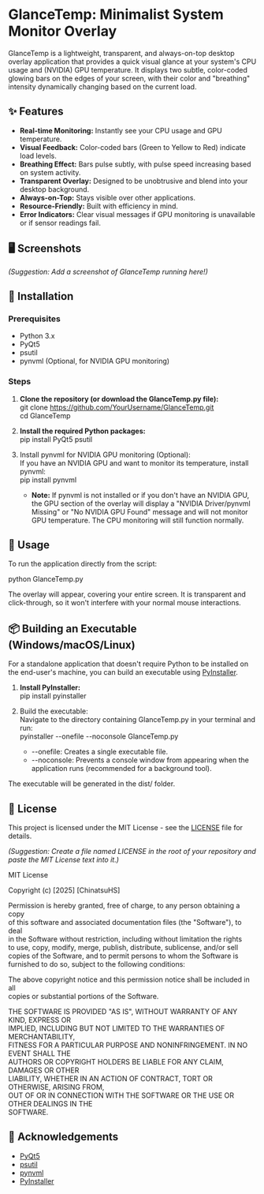 # **GlanceTemp: Minimalist System Monitor Overlay**

GlanceTemp is a lightweight, transparent, and always-on-top desktop overlay application that provides a quick visual glance at your system's CPU usage and (NVIDIA) GPU temperature. It displays two subtle, color-coded glowing bars on the edges of your screen, with their color and "breathing" intensity dynamically changing based on the current load.

## **✨ Features**

* **Real-time Monitoring:** Instantly see your CPU usage and GPU temperature.  
* **Visual Feedback:** Color-coded bars (Green to Yellow to Red) indicate load levels.  
* **Breathing Effect:** Bars pulse subtly, with pulse speed increasing based on system activity.  
* **Transparent Overlay:** Designed to be unobtrusive and blend into your desktop background.  
* **Always-on-Top:** Stays visible over other applications.  
* **Resource-Friendly:** Built with efficiency in mind.  
* **Error Indicators:** Clear visual messages if GPU monitoring is unavailable or if sensor readings fail.

## **🖥️ Screenshots**

*(Suggestion: Add a screenshot of GlanceTemp running here\!)*

## **🚀 Installation**

### **Prerequisites**

* Python 3.x  
* PyQt5  
* psutil  
* pynvml (Optional, for NVIDIA GPU monitoring)

### **Steps**

1. **Clone the repository (or download the GlanceTemp.py file):**  
   git clone https://github.com/YourUsername/GlanceTemp.git  
   cd GlanceTemp

2. **Install the required Python packages:**  
   pip install PyQt5 psutil

3. Install pynvml for NVIDIA GPU monitoring (Optional):  
   If you have an NVIDIA GPU and want to monitor its temperature, install pynvml:  
   pip install pynvml

   * **Note:** If pynvml is not installed or if you don't have an NVIDIA GPU, the GPU section of the overlay will display a "NVIDIA Driver/pynvml Missing" or "No NVIDIA GPU Found" message and will not monitor GPU temperature. The CPU monitoring will still function normally.

## **🏃 Usage**

To run the application directly from the script:

python GlanceTemp.py

The overlay will appear, covering your entire screen. It is transparent and click-through, so it won't interfere with your normal mouse interactions.

## **📦 Building an Executable (Windows/macOS/Linux)**

For a standalone application that doesn't require Python to be installed on the end-user's machine, you can build an executable using [PyInstaller](https://pyinstaller.org/).

1. **Install PyInstaller:**  
   pip install pyinstaller

2. Build the executable:  
   Navigate to the directory containing GlanceTemp.py in your terminal and run:  
   pyinstaller \--onefile \--noconsole GlanceTemp.py

   * \--onefile: Creates a single executable file.  
   * \--noconsole: Prevents a console window from appearing when the application runs (recommended for a background tool).

The executable will be generated in the dist/ folder.

## **📄 License**

This project is licensed under the MIT License \- see the [LICENSE](http://docs.google.com/LICENSE) file for details.

*(Suggestion: Create a file named LICENSE in the root of your repository and paste the MIT License text into it.)*

MIT License

Copyright (c) \[2025\] \[ChinatsuHS\]

Permission is hereby granted, free of charge, to any person obtaining a copy  
of this software and associated documentation files (the "Software"), to deal  
in the Software without restriction, including without limitation the rights  
to use, copy, modify, merge, publish, distribute, sublicense, and/or sell  
copies of the Software, and to permit persons to whom the Software is  
furnished to do so, subject to the following conditions:

The above copyright notice and this permission notice shall be included in all  
copies or substantial portions of the Software.

THE SOFTWARE IS PROVIDED "AS IS", WITHOUT WARRANTY OF ANY KIND, EXPRESS OR  
IMPLIED, INCLUDING BUT NOT LIMITED TO THE WARRANTIES OF MERCHANTABILITY,  
FITNESS FOR A PARTICULAR PURPOSE AND NONINFRINGEMENT. IN NO EVENT SHALL THE  
AUTHORS OR COPYRIGHT HOLDERS BE LIABLE FOR ANY CLAIM, DAMAGES OR OTHER  
LIABILITY, WHETHER IN AN ACTION OF CONTRACT, TORT OR OTHERWISE, ARISING FROM,  
OUT OF OR IN CONNECTION WITH THE SOFTWARE OR THE USE OR OTHER DEALINGS IN THE  
SOFTWARE.

## **🙏 Acknowledgements**

* [PyQt5](https://www.riverbankcomputing.com/software/pyqt/intro)  
* [psutil](https://psutil.readthedocs.io/en/latest/)  
* [pynvml](https://pypi.org/project/nvidia-ml-py/)  
* [PyInstaller](https://pyinstaller.org/)
